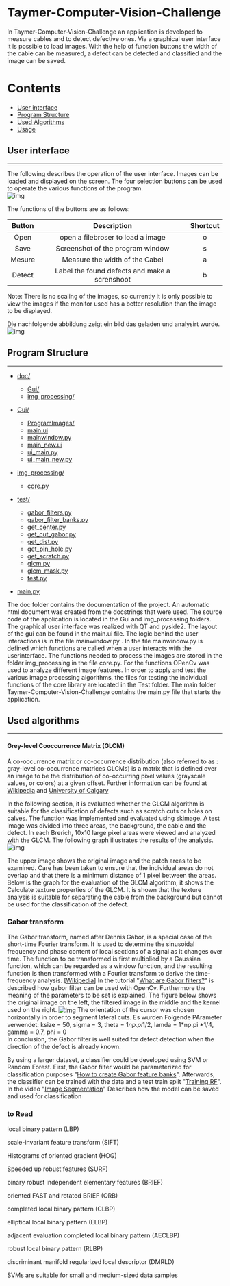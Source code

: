 # Taymer-Computer-Vision-Challenge



     
In Taymer-Computer-Vision-Challenge an application is developed to measure cables and to detect defective ones. Via a graphical user interface it is possible to load images. With the help of function buttons the width of the cable can be measured, a defect can be detected and classified and the image can be saved.


Contents
========

 * [User interface](#user-interface)
 * [Program Structure](#program-structure)
 * [Used Algorithms](#used-algorithms)
 * [Usage](#usage)
 <!--- * [Installation](#installation) --->

## User interface
---
The following describes the operation of the user interface. Images can be loaded and displayed on the screen. The four selection buttons can be used to operate the various functions of the program.  
<img src="https://github.com/JoMe92/Taymer-Computer-Vision-Challenge/blob/main/Output%20Images/GUI.png" align="center"
     alt="img" >

The functions of the buttons are as follows:

Button | Description |Shortcut
| :---: | :---: | :---:
Open  | open a filebroser to load a image | o
Save  | Screenshot of the program window  | s
Mesure  | Measure the width of the Cabel | a
Detect  | Label the found defects and make a screnshoot | b

Note:
There is no scaling of the images, so currently it is only possible to view the images if the monitor used has a better resolution than the image to be displayed.

Die nachfolgende abbildung zeigt ein bild das geladen und analysirt wurde.
<img src="https://github.com/JoMe92/Taymer-Computer-Vision-Challenge/blob/main/Output%20Images/GUI01.png" align="center"
     alt="img" >


## Program Structure
---


* [doc/](.\Taymer-Computer-Vision-Challenge\doc)                                   
  * [Gui/](.\Taymer-Computer-Vision-Challenge\doc\Gui)
  * [img_processing/](.\Taymer-Computer-Vision-Challenge\doc\img_processing)

* [Gui/](.\Taymer-Computer-Vision-Challenge\Gui)  
  * [ProgramImages/](.\Taymer-Computer-Vision-Challenge\Gui\ProgramImages)
  * [main.ui](.\Taymer-Computer-Vision-Challenge\Gui\main.ui)
  * [mainwindow.py](.\Taymer-Computer-Vision-Challenge\Gui\mainwindow.py)
  * [main_new.ui](.\Taymer-Computer-Vision-Challenge\Gui\main_new.ui)
  * [ui_main.py](.\Taymer-Computer-Vision-Challenge\Gui\ui_main.py)
  * [ui_main_new.py](.\Taymer-Computer-Vision-Challenge\Gui\ui_main_new.py)

* [img_processing/](.\Taymer-Computer-Vision-Challenge\img_processing)
  * [core.py](.\Taymer-Computer-Vision-Challenge\img_processing\core.py)

* [test/](.\Taymer-Computer-Vision-Challenge\test)
  * [gabor_filters.py](.\Taymer-Computer-Vision-Challenge\test\gabor_filters.py)
  * [gabor_filter_banks.py](.\Taymer-Computer-Vision-Challenge\test\gabor_filter_banks.py)
  * [get_center.py](.\Taymer-Computer-Vision-Challenge\test\get_center.py)
  * [get_cut_gabor.py](.\Taymer-Computer-Vision-Challenge\test\get_cut_gabor.py)
  * [get_dist.py](.\Taymer-Computer-Vision-Challenge\test\get_dist.py)
  * [get_pin_hole.py](.\Taymer-Computer-Vision-Challenge\test\get_pin_hole.py)
  * [get_scratch.py](.\Taymer-Computer-Vision-Challenge\test\get_scratch.py)
  * [glcm.py](.\Taymer-Computer-Vision-Challenge\test\glcm.py)
  * [glcm_mask.py](.\Taymer-Computer-Vision-Challenge\test\glcm_mask.py)
  * [test.py](.\Taymer-Computer-Vision-Challenge\test\test.py)

* [main.py](.\Taymer-Computer-Vision-Challenge\main.py)


The doc folder contains the documentation of the project. An automatic html document was created from the docstrings that were used. The source code of the application is located in the Gui and img_processing folders. The graphical user interface was realized with QT and pyside2. The layout of the gui can be found in the main.ui file. The logic behind the user interactions is in the file mainwindow.py . In the file mainwindow.py is defined which functions are called when a user interacts with the userinterface. The functions needed to process the images are stored in the folder img_processing in the file core.py. For the functions OPenCv was used to analyze different image features. In order to apply and test the various image processing algorithms, the files for testing the individual functions of the core library are located in the Test folder. The main folder Taymer-Computer-Vision-Challenge contains the main.py file that starts the application.





## Used algorithms 
---

#### Grey-level Cooccurrence Matrix (GLCM)
A co-occurrence matrix or co-occurrence distribution (also referred to as : gray-level co-occurrence matrices GLCMs) is a matrix that is defined over an image to be the distribution of co-occurring pixel values (grayscale values, or colors) at a given offset. Further information can be found at 
[Wikipedia](https://en.wikipedia.org/wiki/Co-occurrence_matrix) and 
[University of Calgary](https://prism.ucalgary.ca/handle/1880/51900)

In the following section, it is evaluated whether the GLCM algorithm is suitable for the classification of defects such as scratch cuts or holes on calves. The function was implemented and evaluated using skimage. A test image was divided into three areas, the background, the cable and the defect. In each Brerich, 10x10 large pixel areas were viewed and analyzed with the GLCM. The following graph illustrates the results of the analysis.
<img src="https://github.com/JoMe92/Taymer-Computer-Vision-Challenge/blob/main/Output%20Images/glcm.png" align="center"
     alt="img" >
     
The upper image shows the original image and the patch areas to be examined. Care has been taken to ensure that the individual areas do not overlap and that there is a minimum distance of 1 pixel between the areas. Below is the graph for the evaluation of the GLCM algorithm, it shows the Calculate texture properties of the GLCM. It is shown that the texture analysis is suitable for separating the cable from the background but cannot be used for the classification of the defect.


### Gabor transform 
The Gabor transform, named after Dennis Gabor, is a special case of the short-time Fourier transform. It is used to determine the sinusoidal frequency and phase content of local sections of a signal as it changes over time. The function to be transformed is first multiplied by a Gaussian function, which can be regarded as a window function, and the resulting function is then transformed with a Fourier transform to derive the time-frequency analysis. [[Wikipedia](https://en.wikipedia.org/wiki/Gabor_transform)]
In the tutorial "[What are Gabor filters?](https://www.youtube.com/watch?v=QEz4bG9P3Qs)" is described how gabor filter can be used with OpenCv. Furthermore the meaning of the parameters to be set is explained. The figure below shows the original image on the left, the filtered image in the middle and the kernel used on the right.
<img src="https://github.com/JoMe92/Taymer-Computer-Vision-Challenge/blob/main/Output%20Images/horizontal Gabor filter.png" align="center"
     alt="img" >
The orientation of the cursor was chosen horizontally in order to segment lateral cuts. Es wurden Folgende PArameter verwendet: ksize = 50, sigma = 3, theta = 1*np.pi*1/2, lamda = 1*np.pi *1/4, gamma = 0.7, phi = 0  
In conclusion, the Gabor filter is well suited for defect detection when the direction of the defect is already known. 

By using a larger dataset, a classifier could be developed using SVM or Random Forest. First, the Gabor filter would be parameterized for classification purposes "[How to create Gabor feature banks](https://www.youtube.com/watch?v=BTbIS1mriuY)". Afterwards, the classifier can be trained with the data and a test train split "[Training RF](https://www.youtube.com/watch?v=XmRKkMjD8hM&t=563s
)". In the video "[Image Segmentation](https://www.youtube.com/watch?v=f205EmfXi84)" Describes how the model can be saved and used for classification
### to Read
local binary pattern (LBP)

scale-invariant feature transform (SIFT) 

Histograms of oriented gradient (HOG) 

Speeded up robust features (SURF) 

binary robust independent elementary features (BRIEF)

oriented FAST and rotated BRIEF (ORB)

completed local binary pattern (CLBP)

elliptical local binary pattern (ELBP) 

adjacent evaluation completed local binary pattern (AECLBP)

robust local binary pattern (RLBP)

 discriminant manifold regularized local descriptor (DMRLD) 

SVMs are suitable for small and medium-sized data samples 
